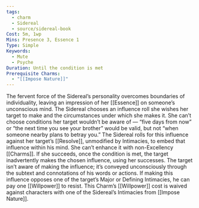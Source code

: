 ```yaml
---
tags:
  - charm
  - Sidereal
  - source/sidereal-book
Cost: 5m, 1wp
Mins: Presence 3, Essence 1
Type: Simple
Keywords:
  - Mute
  - Psyche
Duration: Until the condition is met
Prerequisite Charms:
  - "[[Impose Nature]]"
---
```

The fervent force of the Sidereal’s personality overcomes boundaries of individuality, leaving an impression of her [[Essence]] on someone’s unconscious mind. The Sidereal chooses an influence roll she wishes her target to make and the circumstances under which she makes it. She can’t choose conditions her target wouldn’t be aware of — “five days from now” or “the next time you see your brother” would be valid, but not “when someone nearby plans to betray you.” The Sidereal rolls for this influence against her target’s [[Resolve]], unmodified by Intimacies, to embed that influence within his mind. She can’t enhance it with non-Excellency [[Charms]]. If she succeeds, once the condition is met, the target inadvertently makes the chosen influence, using her successes. The target isn’t aware of making the influence; it’s conveyed unconsciously through the subtext and connotations of his words or actions. If making this influence opposes one of the target’s Major or Defining Intimacies, he can pay one [[Willpower]] to resist. This Charm’s [[Willpower]] cost is waived against characters with one of the Sidereal’s Intimacies from [[Impose Nature]].